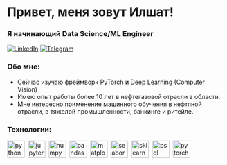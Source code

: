 # Привет, меня зовут Илшат!
### Я начинающий Data Science/ML Engineer

<div id="socials" align="left">
    <a href="https://www.linkedin.com/in/ilshat-khaziev-b7728169/">
        <img src="https://img.shields.io/badge/LinkedIn-black?style=for-the-badge&logo=linkedin&logoColor=white" alt="LinkedIn"/><a>
    <a href="https://t.me/hazils">
        <img src="https://img.shields.io/badge/Telegram-black?style=for-the-badge&logo=telegram&logoColor=white" alt="Telegram"/><a>
</div>

### Обо мне:
- Сейчас изучаю фреймворк PyTorch и Deep Learning (Computer Vision)
- Имею опыт работы более 10 лет в нефтегазовой отрасли в области.
- Мне интересно применение машинного обучения в нефтяной отрасли, в тяжелой промышленности, банкинге и ритейле.

### Технологии:
<img src="https://cdn.jsdelivr.net/gh/devicons/devicon/icons/python/python-original.svg" 
title='python' width="40" height="40"/>&nbsp;
<img src="https://cdn.jsdelivr.net/gh/devicons/devicon/icons/jupyter/jupyter-original-wordmark.svg"
title='jupyter' width="40" height="40"/>&nbsp;
<img src="https://cdn.jsdelivr.net/gh/devicons/devicon/icons/numpy/numpy-original.svg"
title='numpy' width="40" height="40"/>&nbsp;
<img src="https://cdn.jsdelivr.net/gh/devicons/devicon/icons/pandas/pandas-original.svg"
title='pandas' width="40" height="40"/>&nbsp;
<img src="https://upload.wikimedia.org/wikipedia/commons/8/84/Matplotlib_icon.svg"
title='matplotlib' width="40" height="40"/>&nbsp;
<img src="https://seaborn.pydata.org/_images/logo-mark-lightbg.svg"
title='seaborn' width="40" height="40"/>&nbsp;
<img src="https://upload.wikimedia.org/wikipedia/commons/0/05/Scikit_learn_logo_small.svg"
title='sklearn' width="40" height="40"/>&nbsp;
<img src="https://cdn.jsdelivr.net/gh/devicons/devicon/icons/postgresql/postgresql-original.svg"
title='psql' width="40" height="40"/>&nbsp;
<img src="https://cdn.jsdelivr.net/gh/devicons/devicon/icons/pytorch/pytorch-original.svg"
title='pytorch' width="40" height="40"/>&nbsp;


<!---
Hazil1/Hazil1 is a ✨ special ✨ repository because its `README.md` (this file) appears on your GitHub profile.
You can click the Preview link to take a look at your changes.
--->
